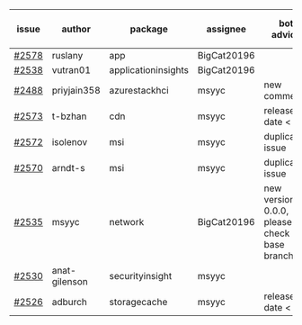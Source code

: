 | issue | author | package | assignee | bot advice | created date of issue | target release date | date from target |
| ------ | ------ | ------ | ------ | ------ | ------ | ------ | :-----: |
| [#2578](https://github.com/Azure/sdk-release-request/issues/2578) | ruslany | app | BigCat20196 |   | 03-17 | 03-31 |   |
| [#2538](https://github.com/Azure/sdk-release-request/issues/2538) | vutran01 | applicationinsights | BigCat20196 |   | 03-15 | 03-29 |   |
| [#2488](https://github.com/Azure/sdk-release-request/issues/2488) | priyjain358 | azurestackhci | msyyc | new comment.  <br> | 02-25 | 04-07 |   |
| [#2573](https://github.com/Azure/sdk-release-request/issues/2573) | t-bzhan | cdn | msyyc |   release date < 2 ! <br> | 03-16 | 03-18 | 0 |
| [#2572](https://github.com/Azure/sdk-release-request/issues/2572) | isolenov | msi | msyyc | duplicated issue  <br>  | 03-16 | 03-31 |   |
| [#2570](https://github.com/Azure/sdk-release-request/issues/2570) | arndt-s | msi | msyyc | duplicated issue  <br>  | 03-16 | 03-30 |   |
| [#2535](https://github.com/Azure/sdk-release-request/issues/2535) | msyyc | network | BigCat20196 | new version is 0.0.0, please check base branch!   | 03-15 | 03-29 |   |
| [#2530](https://github.com/Azure/sdk-release-request/issues/2530) | anat-gilenson | securityinsight | msyyc |   | 03-14 | 03-28 |   |
| [#2526](https://github.com/Azure/sdk-release-request/issues/2526) | adburch | storagecache | msyyc |   release date < 2 ! <br> | 03-11 | 03-21 | 2 |
